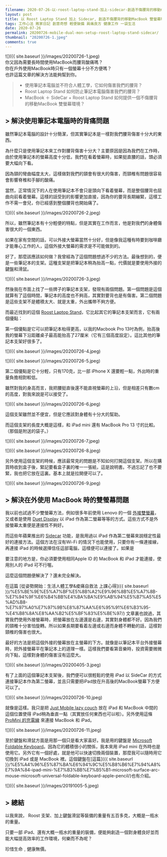 ```yaml
---
filename: 2020-07-26-以-roost-laptop-stand-加上-sidecar-創造不傷腰背的移動macbook-雙螢幕環境.md
layout: post
title: 以 Roost Laptop Stand 加上 Sidecar, 創造不傷腰背的移動MacBook 雙螢幕環境
tags: 工作心法 敗家日記 創意奇想 輕便裝備 肩痛良方 健康工作 一袋生活
date: 2020-07-26
permalink: 20200726-mobile-dual-mon-setup-roost-laptop-stand-sidecar/
thumbnail: "20200726-1.jpeg"
comments: true
---
```


![]({{ site.baseurl }}/images/20200726-1.jpeg)  
你又因為需要長時間使用MacBook而腰背酸痛嗎？  
你在戶外使用MacBook時只有一個螢幕十分不方便嗎？  
也許這篇文章的解決方法能夠幫到你。

> * 使用筆記本電腦並不符合人體工學，它如何傷害我們的腰背？
> * Roost Laptop Stand 如何防止筆記本電腦傷害我們的腰背？
> * MacBook ＋ SideCar + Roost Laptop Stand 如何提供一個不傷腰背的移動MacBook 雙螢幕環境？

## > 解決使用筆記本電腦時的背痛問題

雖然筆記本電腦的設計十分簡潔，但其實筆記本是一樣對我們腰背傷害十分大的東西。

為什麼只是使用筆記本來工作對腰背傷害十分大？主要原因是因為我們在工作時，由於使用筆記本的螢幕高度十分低，我們在看着螢幕時，如果挺直腰的話，頭必須要大幅向下看。

因為頸的彎曲幅度太大，這樣做對我們的頸會有很大的傷害，而頸椎有問題很容易會影響脊椎和手腳的酸痛。

當然，正常情況下的人在使用筆記本不會只是頭向下看着螢幕，而是整個腰背也屈曲向前看着螢幕。這樣的話受到的影響更加直接，因為你的要背長期繃緊，這樣工作不需一會兒，你已經感到整個腰背也開始痛了。

![]({{ site.baseurl }}/images/20200726-2.jpeg)

所以，雖然筆記本有十分輕便的特點，但是其實在工作而言，他是對我們的身體傷害很大的一個東西。

如果在家有空間的話，可以外接大螢幕當然十分好，但是像我這種有時要到咖啡廳才能專心工作的人，這個外接大螢幕的需求是不可能做到的。

好了，那麼該應該如何做？我曾經為了這個問題想過不少的方法。最後想到的，便是一些筆記本的支架。這種支架是把筆記本稍為抬高一點，代價就是要使用外接的鍵盤和滑鼠。

![]({{ site.baseurl }}/images/20200726-3.jpeg)

然後我在市面上找了一些牌子的筆記本支架，發現有兩個問題。第一個問題是這個就算有了這個時間，筆記本的高度也不夠高，其實對要背也是有傷害。第二個問題是這些支架不是體積太大、就是太重，外出攜帶不夠方便。

而最近找到的這個 [Roost Laptop Stand](https://www.therooststand.com)，它比起其它的筆記本支架而言，它有兩個優點：

第一個優點是它可以把筆記本枱得更高，以我的Macbook Pro 13吋為例，抬高後我的螢幕下沿距離桌子最高能抬高了27厘米（它有三個高度設定）。這比其他的筆記本支架好很多了。

![]({{ site.baseurl }}/images/20200726-4.jpeg)

![]({{ site.baseurl }}/images/20200726-5.jpeg)

第二個優點是它十分輕，只有170克，比一部 iPhone X 還要輕一點，外出時的重量負擔相對較低。

雖然對我的身高而言，我把腰挺直後還不能直視螢幕的上沿，但是相差只有數cm的高度，對我來說是可以接受了。

![]({{ site.baseurl }}/images/20200726-6.jpeg)

這個支架雖然並不便宜，但是它應該對身體有十分大的幫助。

而這個支架的長度大概是這樣，和 iPad mini 還有 MacBook Pro 13 寸的比較。（那個是附送的袋子。）

![]({{ site.baseurl }}/images/20200726-7.jpeg)

![]({{ site.baseurl }}/images/20200726-8.jpeg)

另外使用這個支架的時候，應該最常見的問題是不知如何打開這個支架。所以在購買時收到盒子後，緊記要看盒子裏的唯一一張紙，這是說明書。不過忘記了也不要緊，我也把它放在這裏。基本上就是拉開便可以了。

![]({{ site.baseurl }}/images/20200726-9.jpeg)

## > 解決在外使用 MacBook 時的雙螢幕問題

我以前也試過不少雙螢幕方法，例如很多年前使用 Lenovo 的一個 [外接雙螢幕](https://www.amazon.com/Lenovo-ThinkVision-LT1421-Portable-Monitor/dp/B005L2NA54)，又或者是使用 [Duet Display](https://www.duetdisplay.com) 以 iPad 作為第二螢幕等等的方式。這些方式不是外接螢幕太重便是連接性不夠好。

而這些年蘋果推出的 [Sidecar](https://support.apple.com/zh-hk/HT210380) 功能，是我用過以 iPad 作為第二螢幕來說穩定性最好的連接方法。這個方法在沒有Wi-Fi 的情況下也能使用，只要你有一條連接線，再連接 iPad 的時候選擇信任這部電腦，這樣便可以連接了。如果是

要注意的地方是，你必須要使用相同Apple ID 的 MacBook 和 iPad 才能連接，使用別人的 iPad 可不行喔。

這麼這個問題便解決了？還未完全解決。

在這篇 [從姿勢開始：生活人體工學&痠痛自救法 上課心得]({{ site.baseurl }}/%E5%BE%9E%E5%A7%BF%E5%8B%A2%E9%96%8B%E5%A7%8B-%E7%94%9F%E6%B4%BB%E4%BA%BA%E9%AB%94%E5%B7%A5%E5%AD%B8-%E7%97%A0%E7%97%9B%E8%87%AA%E6%95%91%E6%B3%95-%E4%B8%8A%E8%AA%B2%E5%BF%83%E5%BE%97/) 文章裏也說過，其實我們使用外接螢幕時，把螢幕放在左邊還是右邊，其實對身體都不好。因為我們的頸椎十分害怕旋轉。所以如果長期要看着左邊或右邊而身體不轉動的話，這樣對頸椎的傷害也很大。

最好的方法是把這個外接的螢幕放在主螢幕的下方。就像是以筆記本平台外接螢幕時，把外接螢幕平在筆記本上的道理一樣。這樣我們要看第音樂時，投資需要微微向下點，這樣對身體的傷害沒有這麼大。

![]({{ site.baseurl }}/images/20200405-3.jpeg)

有了上面的這個筆記本支架後，我們便可以很輕鬆的使用 iPad 以 SideCar 的方式連接筆記本作為第二螢幕，並且只需要把iPad放在升高後的MacBook螢幕下方便可以了。

![]({{ site.baseurl }}/images/20200726-10.jpeg)

就像是這樣。我只是把 [Just Mobile lazy couch](https://just-mobile.com/collections/stands/products/lazycouch?variant=9787225178154) 放在 iPad 和 MacBook 中間的這個位置使得 iPad稍為垂直一點（其實放任何東西也可以啦）。另外使用這條 [ProMini 的充電線](https://www.magic-pro.com/products/promini-type-c-to-lightning-pd-quick-charge-sync-cable-1) 來連接 MacBook 和 iPad。

![]({{ site.baseurl }}/images/20200726-11.jpeg)

至於鍵盤和滑鼠方面是用那一個只是看大家喜好。我是用的鍵盤是 [Microsoft Foldable Keyboard](https://www.amazon.com/Microsoft-Universal-Foldable-Keyboard-Android/dp/B00UBGU4PY)。因為它的體積很小的關係，我本來用 iPad mini 在外時也是使用它。另外它有一個好處，就是他可以快速切換兩個裝置，那麼我可以隨時用它切換到 iPad 或是 MacBook 裡。這個鍵盤在[這篇]({{ site.baseurl }}/%E5%A4%96%E5%87%BA%E6%94%9C%E5%B8%B6%E7%94%A8%E7%9A%84-ipad-mini-%E7%B3%BB%E7%B5%B1-microsoft-surface-arc-mouse-microsoft-universal-foldable-keyboard-apple-pencil/)也有介紹。

![]({{ site.baseurl }}/images/20191005-5.jpeg)

## > 總結

以我來說， Roost 支架、加上鍵盤滑鼠等裝備的重量有五百多克，大概是一瓶水的重量。

只要一部 iPad、還有大概一瓶水的重量的裝備，便能夠創造一個對身體良好並而能大幅提高效率的工作環境，何樂而不為呢？

珍惜生命﹐健康無價。
